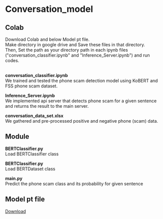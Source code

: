 # Conversation_model

## Colab
Download Colab and below Model pt file.<br>
Make directory in google drive and Save these files in that directory.<br>
Then, Set the path as your directory path in each ipynb files <br>
("conversation_classifier.ipynb" and "Inference_Server.ipynb") and run codes.<br>
<br>

<strong>conversation_classifier.ipynb</strong> <br>
We trained and tested the phone scam detection model using KoBERT and FSS phone scam dataset.

<strong>Inference_Server.ipynb</strong> <br>
We implemented api server that detects phone scam for a given sentence and returns the result to the main server.

<strong>conversation_data_set.xlsx</strong> <br>
We gathered and pre-processed positive and negative phone (scam) data.

## Module

<strong>BERTClassifier.py</strong> <br>
Load BERTClassifier class

<strong>BERTClassifier.py</strong> <br>
Load BERTDataset class

<strong>main.py</strong> <br>
Predict the phone scam class and its probability for given sentence 

## Model pt file

[Download](https://drive.google.com/file/d/1jo4JT5E21U-1f10tgy1dfW6S8n9I3pDs/view?usp=share_link)
